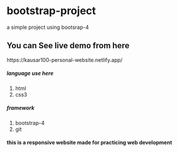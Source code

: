 # bootstrap-project
a simple project using bootsrap-4

<h2>You can See live demo from here</h2>
https://kausar100-personal-website.netlify.app/

<h5>language use here</h5>
<ol>
  <li>html</li>
  <li>css3</li>
  </ol>

<h5>framework</h5>
<ol>
  <li>bootstrap-4</li>
  <li>git</li>
  </ol>


<h4>this is a responsive website made for practicing web development</h4>

